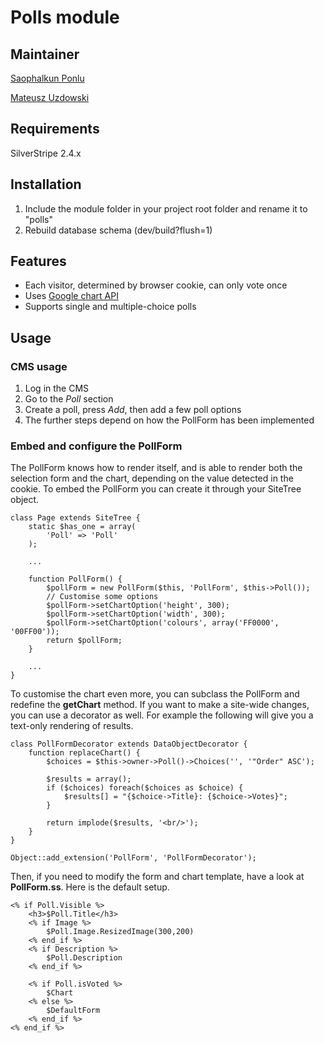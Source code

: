 # Polls module

## Maintainer 

[Saophalkun Ponlu](mailto:phalkunz@silverstripe.com)

[Mateusz Uzdowski](mailto:mateusz@silverstripe.com)

## Requirements 

SilverStripe 2.4.x

## Installation 

1. Include the module folder in your project root folder and rename it to "polls"
1. Rebuild database schema (dev/build?flush=1)

## Features

- Each visitor, determined by browser cookie, can only vote once 
- Uses [Google chart API](http://code.google.com/apis/chart/) 
- Supports single and multiple-choice polls

## Usage

### CMS usage

1. Log in the CMS 
1. Go to the _Poll_ section
1. Create a poll, press _Add_, then add a few poll options
1. The further steps depend on how the PollForm has been implemented

### Embed and configure the PollForm

The PollForm knows how to render itself, and is able to render both the selection form and the chart, depending on the value detected in the cookie. 
To embed the PollForm you can create it through your SiteTree object.

	class Page extends SiteTree {
		static $has_one = array(
			'Poll' => 'Poll'
		);

		...

		function PollForm() {
			$pollForm = new PollForm($this, 'PollForm', $this->Poll());	
			// Customise some options
			$pollForm->setChartOption('height', 300);
			$pollForm->setChartOption('width', 300);
			$pollForm->setChartOption('colours', array('FF0000', '00FF00'));
			return $pollForm;
		}

		...
	}

To customise the chart even more, you can subclass the PollForm and redefine the **getChart** method.
If you want to make a site-wide changes, you can use a decorator as well. For example the following
will give you a text-only rendering of results.

	class PollFormDecorator extends DataObjectDecorator {
		function replaceChart() {
			$choices = $this->owner->Poll()->Choices('', '"Order" ASC');

			$results = array();
			if ($choices) foreach($choices as $choice) {
				$results[] = "{$choice->Title}: {$choice->Votes}";
			}

			return implode($results, '<br/>');
		}
	}

	Object::add_extension('PollForm', 'PollFormDecorator');

Then, if you need to modify the form and chart template, have a look at **PollForm.ss**. Here is the default setup.

	<% if Poll.Visible %>
		<h3>$Poll.Title</h3>
		<% if Image %>
			$Poll.Image.ResizedImage(300,200)
		<% end_if %>
		<% if Description %>
			$Poll.Description
		<% end_if %>

		<% if Poll.isVoted %>
			$Chart
		<% else %>
			$DefaultForm
		<% end_if %>
	<% end_if %>
